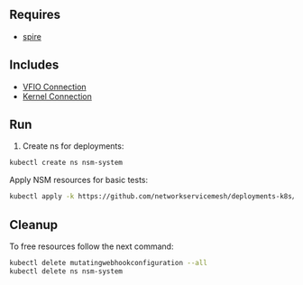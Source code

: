 ## Requires

- [spire](../spire)

## Includes

- [VFIO Connection](../use-cases/Vfio2Noop)
- [Kernel Connection](../use-cases/SriovKernel2Noop)

## Run

1. Create ns for deployments:
```bash
kubectl create ns nsm-system
```

Apply NSM resources for basic tests:
```bash
kubectl apply -k https://github.com/networkservicemesh/deployments-k8s/examples/sriov?ref=0b1f0efb09aab28ee51079eb467114ac5235060a
```

## Cleanup

To free resources follow the next command:
```bash
kubectl delete mutatingwebhookconfiguration --all
kubectl delete ns nsm-system
```
